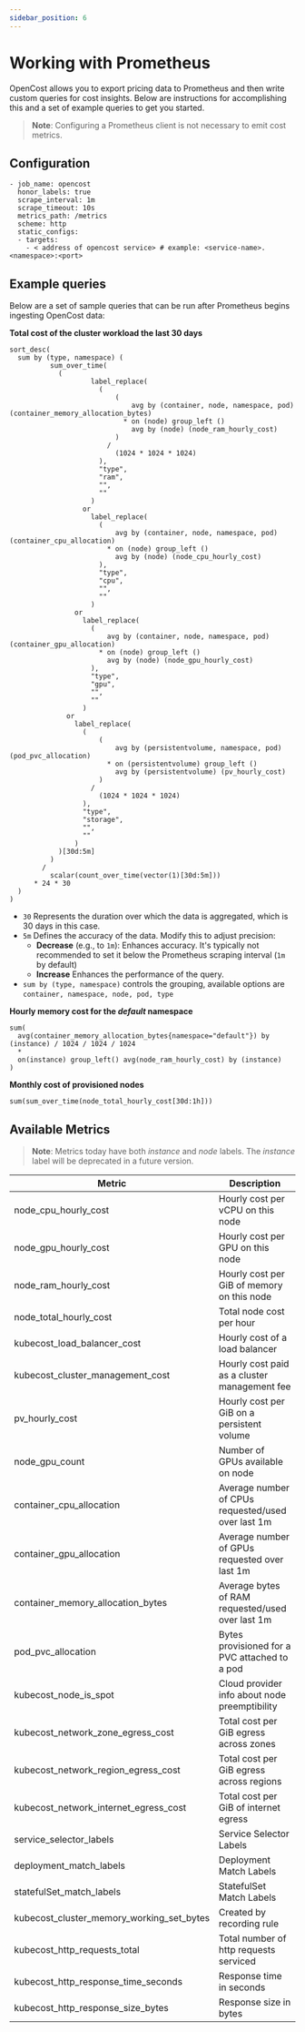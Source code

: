 ```yaml
---
sidebar_position: 6
---
```

# Working with Prometheus

OpenCost allows you to export pricing data to Prometheus and then write custom queries for cost insights. Below are instructions for accomplishing this and a set of example queries to get you started.

> **Note**: Configuring a Prometheus client is not necessary to emit cost metrics.

## Configuration

```
- job_name: opencost
  honor_labels: true
  scrape_interval: 1m
  scrape_timeout: 10s
  metrics_path: /metrics
  scheme: http
  static_configs:
  - targets:
    - < address of opencost service> # example: <service-name>.<namespace>:<port>
```

## Example queries


Below are a set of sample queries that can be run after Prometheus begins ingesting OpenCost data:

__Total cost of the cluster workload the last 30 days__

```
sort_desc(
  sum by (type, namespace) (
          sum_over_time(
            (
                    label_replace(
                      (
                          (
                              avg by (container, node, namespace, pod) (container_memory_allocation_bytes)
                            * on (node) group_left ()
                              avg by (node) (node_ram_hourly_cost)
                          )
                        /
                          (1024 * 1024 * 1024)
                      ),
                      "type",
                      "ram",
                      "",
                      ""
                    )
                  or
                    label_replace(
                      (
                          avg by (container, node, namespace, pod) (container_cpu_allocation)
                        * on (node) group_left ()
                          avg by (node) (node_cpu_hourly_cost)
                      ),
                      "type",
                      "cpu",
                      "",
                      ""
                    )
                or
                  label_replace(
                    (
                        avg by (container, node, namespace, pod) (container_gpu_allocation)
                      * on (node) group_left ()
                        avg by (node) (node_gpu_hourly_cost)
                    ),
                    "type",
                    "gpu",
                    "",
                    ""
                  )
              or
                label_replace(
                  (
                      (
                          avg by (persistentvolume, namespace, pod) (pod_pvc_allocation)
                        * on (persistentvolume) group_left ()
                          avg by (persistentvolume) (pv_hourly_cost)
                      )
                    /
                      (1024 * 1024 * 1024)
                  ),
                  "type",
                  "storage",
                  "",
                  ""
                )
            )[30d:5m]
          )
        /
          scalar(count_over_time(vector(1)[30d:5m]))
      * 24 * 30
  )
)
```

- `30` Represents the duration over which the data is aggregated, which is 30 days in this case.
- `5m` Defines the accuracy of the data. Modify this to adjust precision:
  - **Decrease** (e.g., to `1m`): Enhances accuracy. It's typically not recommended to set it below the Prometheus scraping interval (`1m` by default)
  - **Increase** Enhances the performance of the query.
- `sum by (type, namespace)`  controls the grouping, available options are `container, namespace, node, pod, type`


__Hourly memory cost for the *default* namespace__

```
sum(
  avg(container_memory_allocation_bytes{namespace="default"}) by (instance) / 1024 / 1024 / 1024
  *
  on(instance) group_left() avg(node_ram_hourly_cost) by (instance)
)
```

__Monthly cost of provisioned nodes__

```
sum(sum_over_time(node_total_hourly_cost[30d:1h]))
```


## Available Metrics

> **Note**: Metrics today have both *instance* and *node* labels. The *instance* label will be deprecated in a future version.

| **Metric** | **Description** |
|---|---|
| node_cpu_hourly_cost | Hourly cost per vCPU on this node |
| node_gpu_hourly_cost | Hourly cost per GPU on this node |
| node_ram_hourly_cost | Hourly cost per GiB of memory on this node |
| node_total_hourly_cost | Total node cost per hour |
| kubecost_load_balancer_cost | Hourly cost of a load balancer |
| kubecost_cluster_management_cost | Hourly cost paid as a cluster management fee |
| pv_hourly_cost | Hourly cost per GiB on a persistent volume |
| node_gpu_count | Number of GPUs available on node |
| container_cpu_allocation | Average number of CPUs requested/used over last 1m |
| container_gpu_allocation | Average number of GPUs requested over last 1m |
| container_memory_allocation_bytes | Average bytes of RAM requested/used over last 1m |
| pod_pvc_allocation | Bytes provisioned for a PVC attached to a pod |
| kubecost_node_is_spot | Cloud provider info about node preemptibility |
| kubecost_network_zone_egress_cost | Total cost per GiB egress across zones |
| kubecost_network_region_egress_cost | Total cost per GiB egress across regions |
| kubecost_network_internet_egress_cost | Total cost per GiB of internet egress |
| service_selector_labels | Service Selector Labels |
| deployment_match_labels | Deployment Match Labels |
| statefulSet_match_labels | StatefulSet Match Labels |
| kubecost_cluster_memory_working_set_bytes | Created by recording rule |
| kubecost_http_requests_total | Total number of http requests serviced |
| kubecost_http_response_time_seconds | Response time in seconds |
| kubecost_http_response_size_bytes | Response size in bytes |
